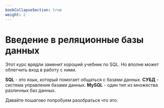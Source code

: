 ```yaml
---
bookCollapseSection: true
weight: 2
---
```


# Введение в реляционные базы данных 

Этот курс врядли заменит хороший учебник по SQL. Но вполне может облегчить вход в работу с ними. 

**SQL** - это язык, который помогает общаться с базами данных.
**СУБД** - система управления базами данных. 
**MySQL** - один тип из множества различных баз данных.

Давайте пошагово попробуем разобраться что это.

